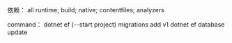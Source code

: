 ﻿
依赖：
 <ItemGroup>
    <PackageReference Include="Microsoft.EntityFrameworkCore" Version="2.2.6" />
    <PackageReference Include="Microsoft.EntityFrameworkCore.Design" Version="2.2.6" />
    <PackageReference Include="Microsoft.EntityFrameworkCore.SqlServer" Version="2.2.6" />
    <PackageReference Include="Microsoft.EntityFrameworkCore.Tools" Version="2.2.6">
      <PrivateAssets>all</PrivateAssets>
      <IncludeAssets>runtime; build; native; contentfiles; analyzers</IncludeAssets>
    </PackageReference>
  </ItemGroup>

  command：
  dotnet ef (--start project) migrations add v1
  dotnet ef database  update



